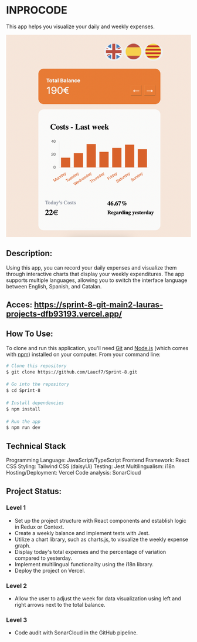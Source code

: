 # INPROCODE 
This app helps you visualize your daily and weekly expenses.

![screenshotApp](https://github.com/Laucf7/Sprint-8/blob/fa47cf9d047cfb0257f4b568eaaf03a0a88b0390/src/img/screenshotAppInprocode.png)

## Description:
Using this app, you can record your daily expenses and visualize them through interactive charts that display your weekly expenditures. The app supports multiple languages, allowing you to switch the interface language between English, Spanish, and Catalan.

## Acces: https://sprint-8-git-main2-lauras-projects-dfb93193.vercel.app/

## How To Use:

To clone and run this application, you'll need [Git](https://git-scm.com) and [Node.js](https://nodejs.org/en/download/) (which comes with [npm](http://npmjs.com)) installed on your computer. From your command line:

```bash
# Clone this repository
$ git clone https://github.com/Laucf7/Sprint-8.git

# Go into the repository
$ cd Sprint-8

# Install dependencies
$ npm install

# Run the app
$ npm run dev
```

## Technical Stack
Programming Language: JavaScript/TypeScript
Frontend Framework: React
CSS Styling: Tailwind CSS (daisyUi)
Testing: Jest
Multilingualism: i18n
Hosting/Deployment: Vercel
Code analysis: SonarCloud


## Project Status:

### Level 1

- Set up the project structure with React components and establish logic in Redux or Context.
- Create a weekly balance and implement tests with Jest.
- Utilize a chart library, such as charts.js, to visualize the weekly expense graph.
- Display today's total expenses and the percentage of variation compared to yesterday.
- Implement multilingual functionality using the i18n library.
- Deploy the project on Vercel.

### Level 2

- Allow the user to adjust the week for data visualization using left and right arrows next to the total balance.

### Level 3

- Code audit with SonarCloud in the GitHub pipeline.
